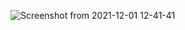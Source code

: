 ![Screenshot from 2021-12-01 12-41-41](https://user-images.githubusercontent.com/63301430/144210475-0a1208e9-6edf-4335-87d0-c8bdb84e58dc.png)
